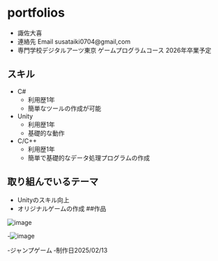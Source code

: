 ﻿# portfolios
- 諏佐大喜
- 連絡先 Email susataiki0704@gmail,com
- 専門学校デジタルアーツ東京 ゲームプログラムコース 2026年卒業予定
## スキル
- C#
  - 利用歴1年
  - 簡単なツールの作成が可能
- Unity
  - 利用歴1年
  - 基礎的な動作
- C/C++
  - 利用歴1年
  - 簡単で基礎的なデータ処理プログラムの作成

## 取り組んでいるテーマ
- Unityのスキル向上
- オリジナルゲームの作成
##作品


![image](https://github.com/user-attachments/assets/d7ac13c1-375d-40bf-9dd5-828029c74d92)


-![image](https://github.com/user-attachments/assets/fcca4406-73cb-4df1-9480-f190614b8ee6)


-ジャンプゲーム
‐制作日2025/02/13
